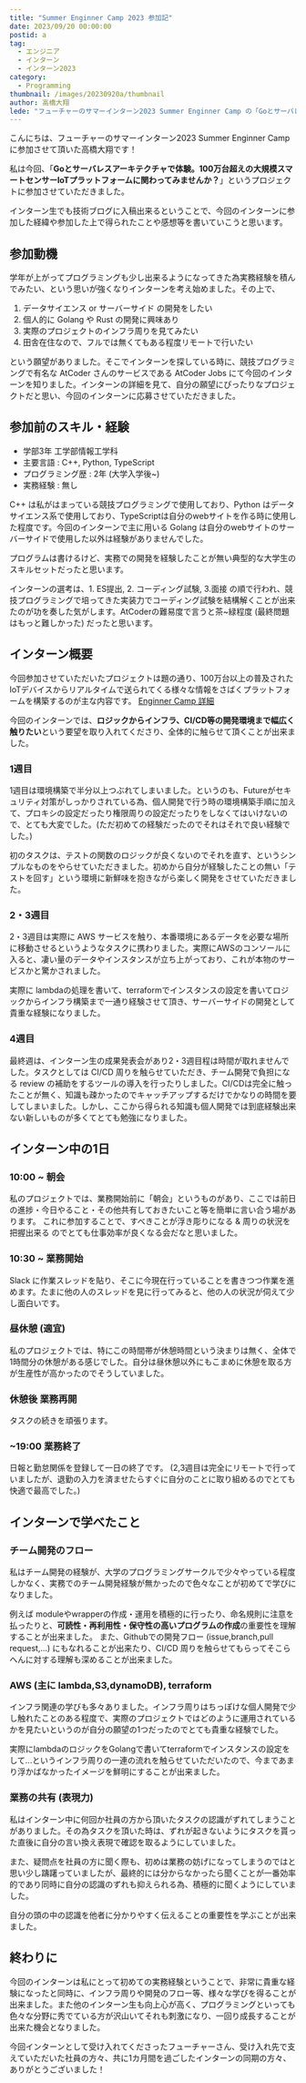 ```yaml
---
title: "Summer Enginner Camp 2023 参加記"
date: 2023/09/20 00:00:00
postid: a
tag:
  - エンジニア
  - インターン
  - インターン2023
category:
  - Programming
thumbnail: /images/20230920a/thumbnail
author: 高橋大翔
lede: "フューチャーのサマーインターン2023 Summer Enginner Camp の「Goとサーバレスアーキテクチャで体験。100万台超えの大規模スマートセンサーloTプラットフォームに関わってみませんか？」というプロジェクトに参加させていただきました"
---
```


こんにちは、フューチャーのサマーインターン2023 Summer Enginner Camp に参加させて頂いた高橋大翔です！

私は今回、「**Goとサーバレスアーキテクチャで体験。100万台超えの大規模スマートセンサーloTプラットフォームに関わってみませんか？**」というプロジェクトに参加させていただきました。

インターン生でも技術ブログに入稿出来るということで、今回のインターンに参加した経緯や参加した上で得られたことや感想等を書いていこうと思います。

## 参加動機

学年が上がってプログラミングも少し出来るようになってきた為実務経験を積んでみたい、という思いが強くなりインターンを考え始めました。その上で、

1. データサイエンス or サーバーサイド の開発をしたい
2. 個人的に Golang や Rust の開発に興味あり
3. 実際のプロジェクトのインフラ周りを見てみたい
4. 田舎在住なので、フルでは無くてもある程度リモートで行いたい

という願望がありました。そこでインターンを探している時に、競技プログラミングで有名な AtCoder さんのサービスである AtCoder Jobs にて今回のインターンを知りました。インターンの詳細を見て、自分の願望にぴったりなプロジェクトだと思い、今回のインターンに応募させていただきました。

## 参加前のスキル・経験

- 学部3年 工学部情報工学科
- 主要言語 : C++, Python, TypeScript
- プログラミング歴 : 2年 (大学入学後~)
- 実務経験 : 無し

C++ は私がはまっている競技プログラミングで使用しており、Python はデータサイエンス系で使用しており、TypeScriptは自分のwebサイトを作る時に使用した程度です。今回のインターンで主に用いる Golang は自分のwebサイトのサーバーサイドで使用した以外は経験がありませんでした。

プログラムは書けるけど、実務での開発を経験したことが無い典型的な大学生のスキルセットだったと思います。

インターンの選考は、1. ES提出, 2. コーディング試験, 3.面接 の順で行われ、競技プログラミングで培ってきた実装力でコーディング試験を結構解くことが出来たのが功を奏した気がします。AtCoderの難易度で言うと茶~緑程度 (最終問題はもっと難しかった) だったと思います。

## インターン概要

今回参加させていただいたプロジェクトは題の通り、100万台以上の普及されたIoTデバイスからリアルタイムで送られてくる様々な情報をさばくプラットフォームを構築するのが主な内容です。
[Enginner Camp 詳細](/articles/20230616b/)

今回のインターンでは、**ロジックからインフラ、CI/CD等の開発環境まで幅広く触りたい**という要望を取り入れてくださり、全体的に触らせて頂くことが出来ました。

### 1週目

1週目は環境構築で半分以上つぶれてしまいました。というのも、Futureがセキュリティ対策がしっかりされている為、個人開発で行う時の環境構築手順に加えて、プロキシの設定だったり権限周りの設定だったりをしなくてはいけないので、とても大変でした。(ただ初めての経験だったのでそれはそれで良い経験でした。)

初のタスクは、テストの関数のロジックが良くないのでそれを直す、というシンプルなものをやらせていただきました。初めから自分が経験したことの無い「テストを回す」という環境に新鮮味を抱きながら楽しく開発をさせていただきました。

### 2・3週目

2・3週目は実際に AWS サービスを触り、本番環境にあるデータを必要な場所に移動させるというようなタスクに携わりました。実際にAWSのコンソールに入ると、凄い量のデータやインスタンスが立ち上がっており、これが本物のサービスかと驚かされました。

実際に lambdaの処理を書いて、terraformでインスタンスの設定を書いてロジックからインフラ構築まで一通り経験させて頂き、サーバーサイドの開発として貴重な経験になりました。

### 4週目

最終週は、インターン生の成果発表会があり2・3週目程は時間が取れませんでした。タスクとしては CI/CD 周りを触らせていただき、チーム開発で負担になる review の補助をするツールの導入を行ったりしました。CI/CDは完全に触ったことが無く、知識も疎かったのでキャッチアップするだけでかなりの時間を要してしまいました。しかし、ここから得られる知識も個人開発では到底経験出来ない新しいものが多くてとても勉強になりました。

## インターン中の1日

### 10:00 ~ 朝会

私のプロジェクトでは、業務開始前に「朝会」というものがあり、ここでは前日の進捗・今日やること・その他共有しておきたいこと等を簡単に言い合う場があります。
これに参加することで、すべきことが浮き彫りになる & 周りの状況を把握出来る のでとても仕事効率が良くなる会だなと思いました。

### 10:30 ~ 業務開始

Slack に作業スレッドを貼り、そこに今現在行っていることを書きつつ作業を進めます。たまに他の人のスレッドを見に行ってみると、他の人の状況が伺えて少し面白いです。

### 昼休憩 (適宜)

私のプロジェクトでは、特にこの時間帯が休憩時間という決まりは無く、全体で1時間分の休憩がある感じでした。自分は昼休憩以外にもこまめに休憩を取る方が生産性が高かったのでそうしていました。

### 休憩後 業務再開

タスクの続きを頑張ります。

### ~19:00 業務終了

日報と勤怠関係を登録して一日の終了です。
(2,3週目は完全にリモートで行っていましたが、退勤の入力を済ませたらすぐに自分のことに取り組めるのでとても快適で最高でした。)

## インターンで学べたこと

### チーム開発のフロー

私はチーム開発の経験が、大学のプログラミングサークルで少々やっている程度しかなく、実務でのチーム開発経験が無かったので色々なことが初めてで学びになりました。

例えば moduleやwrapperの作成・運用を積極的に行ったり、命名規則に注意を払ったりと、**可読性・再利用性・保守性の高いプログラムの作成**の重要性を理解することが出来ました。
また、Githubでの開発フロー (issue,branch,pull request,...) にもなれることが出来たり、CI/CD 周りを触らせてもらってそこらへんに対する理解も深めることが出来ました。

### AWS (主に lambda,S3,dynamoDB), terraform

インフラ関連の学びも多々ありました。インフラ周りはちっぽけな個人開発で少し触れたことのある程度で、実際のプロジェクトではどのように運用されているかを見たいというのが自分の願望の1つだったのでとても貴重な経験でした。

実際にlambdaのロジックをGolangで書いてterraformでインスタンスの設定をして...というインフラ周りの一連の流れを触らせていただいたので、今まであまり浮かばなかったイメージを鮮明にすることが出来ました。

### 業務の共有 (表現力)

私はインターン中に何回か社員の方から頂いたタスクの認識がずれてしまうことがありました。その為タスクを頂いた時は、ずれが起きないようにタスクを貰った直後に自分の言い換え表現で確認を取るようにしていました。

また、疑問点を社員の方に聞く際も、初めは業務の妨げになってしまうのではと思い少し躊躇っていましたが、最終的には分からなかったら聞くことが一番効率的であり同時に自分の認識のずれも抑えられる為、積極的に聞くようにしていました。

自分の頭の中の認識を他者に分かりやすく伝えることの重要性を学ぶことが出来ました。

## 終わりに

今回のインターンは私にとって初めての実務経験ということで、非常に貴重な経験になったと同時に、インフラ周りや開発のフロー等、様々な学びを得ることが出来ました。また他のインターン生も向上心が高く、プログラミングといっても色々な分野に秀でている方が沢山いてそれも刺激になり、一回り成長することが出来た機会となりました。

今回インターンとして受け入れてくださったフューチャーさん、受け入れ先で支えていただいた社員の方々、共に1カ月間を過ごしたインターンの同期の方々、ありがとうございました！
